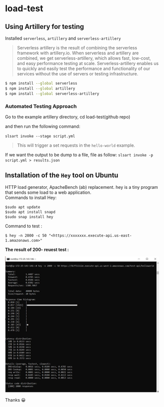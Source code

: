 # load-test

## Using Artillery for testing

Installed `serverless`, `artillery` and `serverless-artillery`

> Serverless artillery is the result of combining the serverless framework with artillery.io. When serverless and artillery are combined, we get serverless-artillery, which allows fast, low-cost, and easy performance testing at scale. Serverless-artillery enables us to quickly and easily test the performance and functionality of our services without the use of servers or testing infrastructure.

```bash
$ npm install --global serverless
$ npm install --global artillery
$ npm install --global serverless-artillery
```
### Automated Testing Approach
Go to the example artillery directory, cd load-test(github repo)

and then run the following command:

`slsart invoke --stage script.yml`

> This will trigger a set requests in the `hello-world` example.

If we want the output to be dump to a file,  file as follow:
`slsart invoke -p script.yml > results.json`


## Installation of the `Hey` tool on Ubuntu 
HTTP load generator, ApacheBench (ab) replacement.
hey is a tiny program that sends some load to a web application.<br/>
Commands to install Hey:

```
$sudo apt update
$sudo apt install snapd
$sudo snap install hey
```

Command to test :
```
$ hey -n 2000 -c 50 "<https://xxxxxxx.execute-api.us-east-1.amazonaws.com>"
```
**The result of 200- reuest test  :**



<img src="/2000_Request1.JPG" width="650">





Thanks :grinning:

